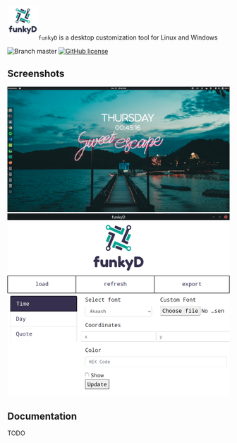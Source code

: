 <a href="https://algorithm-visualizer.vercel.app/">
    <img src="./logo.png" alt="funkyD" title="funkyD-Desktop Customizer" align="left" height="70" />
</a>
<br/><br/>

##   

`funkyD` is a desktop customization tool for Linux and Windows</br>


![Branch master](https://img.shields.io/badge/branch-master-brightgreen.svg?style=flat-square) [![GitHub license](https://img.shields.io/badge/license-MIT-blue.svg)](https://github.com/arnabuchiha/funky-desktop/blob/master/LICENSE)


<!-- ## Features
funkyD can display Day and Time on Windows and Linux OS.

-  -->

## Screenshots

  <img src="./screenshots/widget.png"/>
  <img src="./screenshots/settings.png"/>

</br>

## Documentation
 TODO
